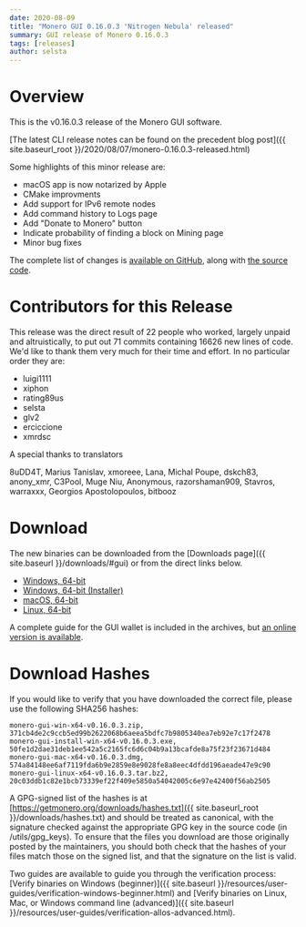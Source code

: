 ```yaml
---
date: 2020-08-09
title: "Monero GUI 0.16.0.3 'Nitrogen Nebula' released"
summary: GUI release of Monero 0.16.0.3
tags: [releases]
author: selsta
---
```


# Overview

This is the v0.16.0.3 release of the Monero GUI software.

[The latest CLI release notes can be found on the precedent blog post]({{ site.baseurl_root }}/2020/08/07/monero-0.16.0.3-released.html)

Some highlights of this minor release are:

- macOS app is now notarized by Apple
- CMake improvments
- Add support for IPv6 remote nodes
- Add command history to Logs page
- Add "Donate to Monero" button
- Indicate probability of finding a block on Mining page
- Minor bug fixes

The complete list of changes is [available on GitHub](https://github.com/monero-project/monero-gui/compare/v0.16.0.2...v0.16.0.3), along with [the source code](https://github.com/monero-project/monero-gui/tree/v0.16.0.3).

# Contributors for this Release

This release was the direct result of 22 people who worked, largely unpaid and altruistically, to put out 71 commits containing 16626 new lines of code. We'd like to thank them very much for their time and effort. In no particular order they are:

- luigi1111
- xiphon
- rating89us
- selsta
- glv2
- erciccione
- xmrdsc

A special thanks to translators

8uDD4T, Marius Tanislav, xmoreee, Lana, Michal Poupe, dskch83, anony\_xmr, C3Pool, Muge Niu, Anonymous, razorshaman909, Stavros, warraxxx, Georgios Apostolopoulos, bitbooz

# Download

The new binaries can be downloaded from the [Downloads page]({{ site.baseurl }}/downloads/#gui) or from the direct links below.

- [Windows, 64-bit](https://downloads.getmonero.org/gui/monero-gui-win-x64-v0.16.0.3.zip)
- [Windows, 64-bit (Installer)](https://downloads.getmonero.org/gui/monero-gui-install-win-x64-v0.16.0.3.exe)
- [macOS, 64-bit](https://downloads.getmonero.org/gui/monero-gui-mac-x64-v0.16.0.3.dmg)
- [Linux, 64-bit](https://downloads.getmonero.org/gui/monero-gui-linux-x64-v0.16.0.3.tar.bz2)

A complete guide for the GUI wallet is included in the archives, but [an online version is available](https://github.com/monero-ecosystem/monero-GUI-guide/blob/master/monero-GUI-guide.md).

# Download Hashes

If you would like to verify that you have downloaded the correct file, please use the following SHA256 hashes:

```
monero-gui-win-x64-v0.16.0.3.zip, 371cb4de2c9ccb5ed99b2622068b6aeea5bdfc7b9805340ea7eb92e7c17f2478
monero-gui-install-win-x64-v0.16.0.3.exe, 50fe1d2dae31deb1ee542a5c2165fc6d6c04b9a13bcafde8a75f23f23671d484
monero-gui-mac-x64-v0.16.0.3.dmg, 574a84148ee6af7119fda6b9e2859e8e9028fe8a8eec4dfdd196aeade47e9c90
monero-gui-linux-x64-v0.16.0.3.tar.bz2, 20c03ddb1c82e1bcb73339ef22f409e5850a54042005c6e97e42400f56ab2505
```
A GPG-signed list of the hashes is at [https://getmonero.org/downloads/hashes.txt]({{ site.baseurl_root }}/downloads/hashes.txt) and should be treated as canonical, with the signature checked against the appropriate GPG key in the source code (in /utils/gpg_keys). To ensure that the files you download are those originally posted by the maintainers, you should both check that the hashes of your files match those on the signed list, and that the signature on the list is valid.

Two guides are available to guide you through the verification process: [Verify binaries on Windows (beginner)]({{ site.baseurl }}/resources/user-guides/verification-windows-beginner.html) and [Verify binaries on Linux, Mac, or Windows command line (advanced)]({{ site.baseurl }}/resources/user-guides/verification-allos-advanced.html).
